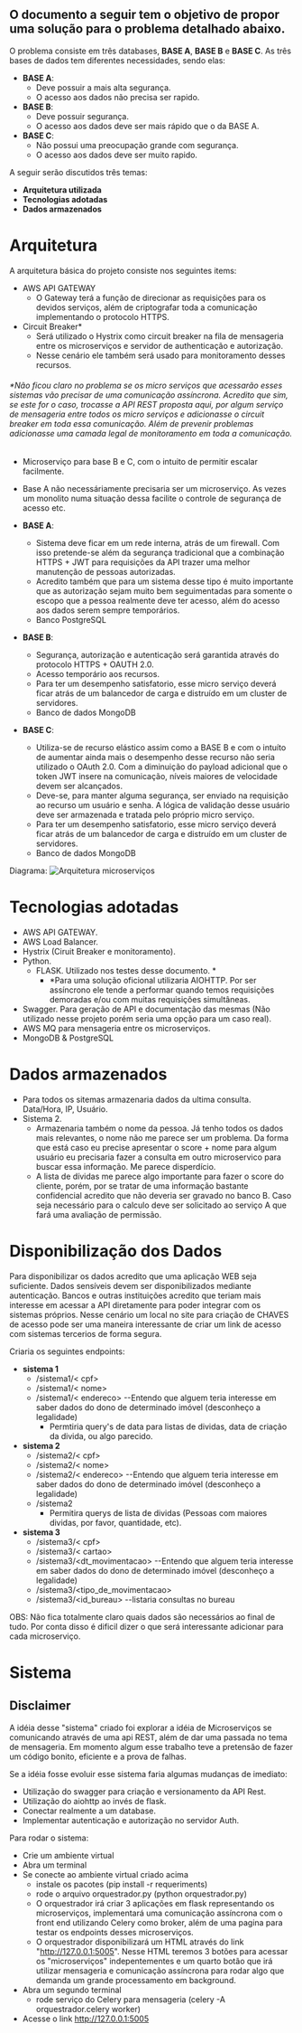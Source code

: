 O documento a seguir tem o objetivo de propor uma solução para o problema detalhado abaixo.
-
O problema consiste em três databases, **BASE A**, **BASE B** e **BASE C**. As três bases de dados tem diferentes necessidades, sendo elas:

- **BASE A**:
  - Deve possuir a mais alta segurança.
  - O acesso aos dados não precisa ser rapido.
- **BASE B**:
  - Deve possuir segurança.
  - O acesso aos dados deve ser mais rápido que o da BASE A.
- **BASE C**:
  - Não possui uma preocupação grande com segurança.
  - O acesso aos dados deve ser muito rapido.

A seguir serão discutidos três temas:
- **Arquitetura utilizada**
- **Tecnologias adotadas**
- **Dados armazenados**


# **Arquitetura**
A arquitetura básica do projeto consiste nos seguintes items:
- AWS API GATEWAY
  - O Gateway terá a função de direcionar as requisições para os devidos serviços, além de criptografar toda a comunicação implementando o protocolo HTTPS.
- Circuit Breaker*
  - Será utilizado o Hystrix como circuit breaker na fila de mensageria entre os microserviços e servidor de authenticação e autorização.
  - Nesse cenário ele também será usado para monitoramento desses recursos.
###### *Não ficou claro no problema se os micro serviços que acessarão esses sistemas vão precisar de uma comunicação assíncrona. Acredito que sim, se este for o caso, trocasse a API REST proposta aqui, por algum serviço de mensageria entre todos os micro serviços e adicionasse o circuit breaker em toda essa comunicação. Além de prevenir problemas adicionasse uma camada legal de monitoramento em toda a comunicação.
- Microserviço para base B e C, com o intuito de permitir escalar facilmente.
- Base A não necessáriamente precisaria ser um microserviço. As vezes um monolito numa situação dessa facilite o controle de segurança de acesso etc.
- **BASE A**:
  - Sistema deve ficar em um rede interna, atrás de um firewall. Com isso pretende-se além da segurança tradicional que a combinação HTTPS + JWT para requisições da API trazer uma melhor manutenção de pessoas autorizadas.
  - Acredito também que para um sistema desse tipo é muito importante que as autorização sejam muito bem seguimentadas para somente o escopo que a pessoa realmente deve ter acesso, além do acesso aos dados serem sempre temporários.
  - Banco PostgreSQL
  
- **BASE B**:
  - Segurança, autorização e autenticação será garantida através do protocolo HTTPS + OAUTH 2.0.
  - Acesso temporário aos recursos.
  - Para ter um desempenho satisfatorio, esse micro serviço deverá ficar atrás de um balancedor de carga e distruído em um cluster de servidores.
  - Banco de dados MongoDB
  
- **BASE C**:
  - Utiliza-se de recurso elástico assim como a BASE B e com o intuíto de aumentar ainda mais o desempenho desse recurso não seria utilizado o OAuth 2.0. Com a diminuição do payload adicional que o token JWT insere na comunicação, níveis maiores de velocidade devem ser alcançados.
  - Deve-se, para manter alguma segurança, ser enviado na requisição ao recurso um usuário e senha. A lógica de validação desse usuário deve ser armazenada e tratada pelo próprio micro serviço.
  - Para ter um desempenho satisfatorio, esse micro serviço deverá ficar atrás de um balancedor de carga e distruído em um cluster de servidores.
  - Banco de dados MongoDB

Diagrama:
![Arquitetura microserviços](https://user-images.githubusercontent.com/10090364/57042620-99c1dc80-6c3b-11e9-8f0f-08916070b6f2.png)

# **Tecnologias adotadas**
- AWS API GATEWAY.
- AWS Load Balancer.
- Hystrix (Ciruit Breaker e monitoramento).
- Python.
  - FLASK. Utilizado nos testes desse documento. *
    - *Para uma solução oficional utilizaria AIOHTTP. Por ser assíncrono ele tende a performar quando temos requisições demoradas e/ou com muitas requisições simultâneas.
- Swagger. Para geração de API e documentação das mesmas (Não utilizado nesse projeto porém seria uma opção para um caso real).
- AWS MQ para mensageria entre os microserviços.
- MongoDB & PostgreSQL

# **Dados armazenados**
- Para todos os sitemas armazenaria dados da ultima consulta. Data/Hora, IP, Usuário.
- Sistema 2.
   - Armazenaria também o nome da pessoa. Já tenho todos os dados mais relevantes, o nome não me parece ser um problema. Da forma que está caso eu precise apresentar o score + nome para algum usuário eu precisaria fazer a consulta em outro microservico para buscar essa informação. Me parece disperdício.
   - A lista de dívidas me parece algo importante para fazer o score do cliente, porém, por se tratar de uma informação bastante confidencial acredito que não deveria ser gravado no banco B. Caso seja necessário para o calculo deve ser solicitado ao serviço A que fará uma avaliação de permissão.
   
# **Disponibilização dos Dados**
Para disponibilizar os dados acredito que uma aplicação WEB seja suficiente.
Dados sensíveis devem ser disponibilizados mediante autenticação. 
Bancos e outras instituições acredito que teriam mais interesse em acessar a API diretamente para poder integrar com os sistemas próprios. Nesse cenário um local no site para criação de CHAVES de acesso pode ser uma maneira interessante de criar um link de acesso com sistemas tercerios de forma segura.

Criaria os seguintes endpoints:
- **sistema 1**
  - /sistema1/< cpf>
  - /sistema1/< nome>
  - /sistema1/< endereco> --Entendo que alguem teria interesse em saber dados do dono de determinado imóvel (desconheço a legalidade)
    - Permtiria query's de data para listas de dividas, data de criação da divida, ou algo parecido.
- **sistema 2**  
  - /sistema2/< cpf>
  - /sistema2/< nome>
  - /sistema2/< endereco> --Entendo que alguem teria interesse em saber dados do dono de determinado imóvel (desconheço a legalidade)
  - /sistema2
    - Permitira querys de lista de dividas (Pessoas com maiores dividas, por favor, quantidade, etc).
- **sistema 3**  
  - /sistema3/< cpf>
  - /sistema3/< cartao>
  - /sistema3/<dt_movimentacao> --Entendo que alguem teria interesse em saber dados do dono de determinado imóvel (desconheço a legalidade)
  - /sistema3/<tipo_de_movimentacao>
  - /sistema3/<id_bureau> --listaria consultas no bureau
  
  
OBS: Não fica totalmente claro quais dados são necessários ao final de tudo. Por conta disso é dificil dizer o que será interessante adicionar para cada microserviço.

# **Sistema**
## Disclaimer
A idéia desse "sistema" criado foi explorar a idéia de Microserviços se comunicando através de uma api REST, além de dar uma passada no tema de mensageria. Em momento algum esse trabalho teve a pretensão de fazer um código bonito, eficiente e a prova de falhas.

Se a idéia fosse evoluir esse sistema faria algumas mudanças de imediato:
- Utilização do swagger para criação e versionamento da API Rest.
- Utilização do aiohttp ao invés de flask.
- Conectar realmente a um database.
- Implementar autenticação e autorização no servidor Auth.


Para rodar o sistema:
- Crie um ambiente virtual
- Abra um terminal
- Se conecte ao ambiente virtual criado acima
  - instale os pacotes (pip install -r requeriments)
  - rode o arquivo orquestrador.py (python orquestrador.py)
  - O orquestrador irá criar 3 aplicações em flask representando os microserviços, implementará uma comunicação assíncrona com o front end utilizando Celery como broker, além de uma pagina para testar os endpoints desses microserviços.
  - O orquestrador disponibilizará um HTML através do link "http://127.0.0.1:5005". Nesse HTML teremos 3 botões para acessar os "microserviços" indepentementes e um quarto botão que irá utilizar mensageria e comunicação assíncrona para rodar algo que demanda um grande processamento em background.
- Abra um segundo terminal
  - rode serviço do Celery para mensageria (celery -A orquestrador.celery worker)
- Acesse o link http://127.0.0.1:5005

